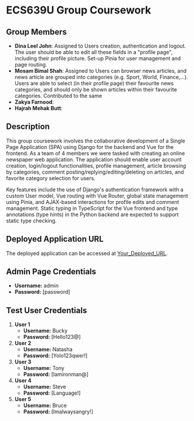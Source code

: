 # ECS639U Group Coursework

## Group Members

- **Dina Leel John**: Assigned to Users creation, authentication and logout. The user should be able to edit all these fields in a "profile page", including their profile picture. Set-up Pinia for user management and page routing.
- **Mosam Bimal Shah**: Assigned to Users can browser news articles, and news article are grouped into categories (e.g. Sport, World, Finance,…). Users are able to select (in their profile page) their favourite news categories, and should only be shown articles within their favourite categories. Contributed to the same
- **Zakya Farnood**: 
- **Hajrah Mehak Butt**: 

## Description

This group coursework involves the collaborative development of a Single Page Application (SPA) using Django for the backend and Vue for the frontend. As a team of 4 members we were tasked with creating an online newspaper web application. The application should enable user account creation, login/logout functionalities, profile management, article browsing by categories, comment posting/replying/editing/deleting on articles, and favorite category selection for users.

Key features include the use of Django's authentication framework with a custom User model, Vue routing with Vue Router, global state management using Pinia, and AJAX-based interactions for profile edits and comment management. Static typing in TypeScript for the Vue frontend and type annotations (type hints) in the Python backend are expected to support static type checking.

## Deployed Application URL

The deployed application can be accessed at [Your_Deployed_URL](https://www.example.com).

## Admin Page Credentials

- **Username:** admin
- **Password:** [password]

## Test User Credentials

1. **User 1**
   - **Username:** Bucky
   - **Password:** [Hello123@]
2. **User 2**
   - **Username:** Natasha
   - **Password:** [Yolo123qwer!]
3. **User 3**
   - **Username:** Tony
   - **Password:** [Iamironman@]
4. **User 4**
   - **Username:** Steve
   - **Password:** [Language!]
5. **User 5**
   - **Username:** Bruce
   - **Password:** [Imalwaysangry!]